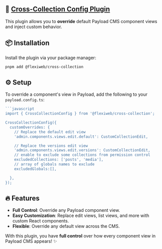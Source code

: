 ## 🔗 [Cross-Collection Config Plugin](./src/index.ts)


This plugin allows you to **override** default Payload CMS component views and inject custom behavior.

## 📦 Installation

Install the plugin via your package manager:

```bash
pnpm add @flexiweb/cross-collection
```
## ⚙️ Setup

To override a component's view in Payload, add the following to your `payload.config.ts`:

```javascript
```javascript
import { CrossCollectionConfig } from '@flexiweb/cross-collection';

CrossCollectionConfig({
  customOverrides: {
    // Replace the default edit view
    'admin.components.views.edit.default': CustomCollectionEdit,

    // Replace the versions edit view
    'admin.components.views.edit.versions': CustomCollectionEdit,
    // enable to exclude some collections from permission control
    excludedCollections: ['posts', 'media'],
    // array of globals names to exclude
    excludedGlobals:[], 

  },
});
```



## 🔥 Features

- **Full Control**: Override any Payload component view.
- **Easy Customization**: Replace edit views, list views, and more with custom React components.
- **Flexible**: Override any default view across the CMS.

With this plugin, you have **full control** over how every component view in Payload CMS appears! ✨
